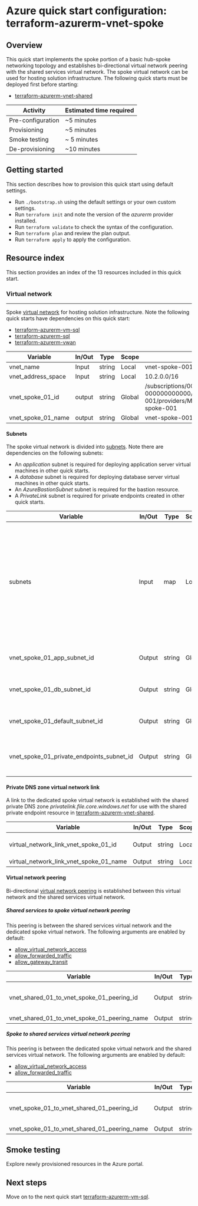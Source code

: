 # Azure quick start configuration: terraform-azurerm-vnet-spoke  

## Overview

This quick start implements the spoke portion of a basic hub-spoke networking topology and establishes bi-directional virtual network peering with the shared services virtual network. The spoke virtual network can be used for hosting solution infrastructure. The following quick starts must be deployed first before starting:

* [terraform-azurerm-vnet-shared](../terraform-azurerm-vnet-shared)

Activity | Estimated time required
--- | ---
Pre-configuration | ~5 minutes
Provisioning | ~5 minutes
Smoke testing | ~ 5 minutes
De-provisioning | ~10 minutes

## Getting started

This section describes how to provision this quick start using default settings.

* Run `./bootstrap.sh` using the default settings or your own custom settings.
* Run `terraform init` and note the version of the *azurerm* provider installed.
* Run `terraform validate` to check the syntax of the configuration.
* Run `terraform plan` and review the plan output.
* Run `terraform apply` to apply the configuration.

## Resource index

This section provides an index of the 13 resources included in this quick start.

### Virtual network

---

Spoke [virtual network](https://docs.microsoft.com/en-us/azure/azure-glossary-cloud-terminology#vnet) for hosting solution infrastructure. Note the following quick starts have dependencies on this quick start:  

* [terraform-azurerm-vm-sql](../terraform-azurerm-vm-sql)
* [terraform-azurerm-sql](../terraform-azurerm-sql)
* [terraform-azurerm-vwan](../terraform-azurerm-vwan)

Variable | In/Out | Type | Scope | Sample
--- | --- | --- | --- | ---
vnet_name | Input | string | Local | vnet-spoke-001
vnet_address_space | Input | string | Local | 10.2.0.0/16
vnet_spoke_01_id | output | string | Global | /subscriptions/00000000-0000-0000-0000-000000000000/resourceGroups/rg-vdc-nonprod-001/providers/Microsoft.Network/virtualNetworks/vnet-spoke-001
vnet_spoke_01_name | output | string | Global | vnet-spoke-001

#### Subnets

The spoke virtual network is divided into [subnets](https://docs.microsoft.com/en-us/azure/virtual-network/virtual-network-vnet-plan-design-arm#subnets). Note there are dependencies on the following subnets:

* An *application* subnet is required for deploying application server virtual machines in other quick starts.
* A *database* subnet is required for deploying database server virtual machines in other quick starts.
* An *AzureBastionSubnet* subnet is required for the bastion resource.
* A *PrivateLink* subnet is required for private endpoints created in other quick starts.

Variable | In/Out | Type | Scope | Sample
--- | --- | --- | --- | ---
subnets | Input | map | Local | { default = { name = "snet-default-002", address_prefix = "10.2.0.0/24", enforce_private_link_endpoint_network_policies = false }, AzureBastionSubnet = { name = "AzureBastionSubnet", address_prefix = "10.2.1.0/27", enforce_private_link_endpoint_network_policies = false }, PrivateLink = { name = "snet-storage-private-endpoints-002", address_prefix = "10.2.1.96/27", enforce_private_link_endpoint_network_policies = true }, database = { name = "snet-db-001", address_prefix = "10.2.1.32/27", enforce_private_link_endpoint_network_policies = false }, application = { name = "snet-app-001",address_prefix = "10.2.1.64/27", enforce_private_link_endpoint_network_policies = false } }
vnet_spoke_01_app_subnet_id | Output | string | Global | /subscriptions/00000000-0000-0000-0000-000000000000/resourceGroups/rg-vdc-nonprod-001/providers/Microsoft.Network/virtualNetworks/vnet-spoke-001/subnets/snet-app-001
vnet_spoke_01_db_subnet_id | Output | string | Global | /subscriptions/00000000-0000-0000-0000-000000000000/resourceGroups/rg-vdc-nonprod-001/providers/Microsoft.Network/virtualNetworks/vnet-spoke-001/subnets/snet-db-001
vnet_spoke_01_default_subnet_id | Output | string | Global | /subscriptions/00000000-0000-0000-0000-000000000000/resourceGroups/rg-vdc-nonprod-001/providers/Microsoft.Network/virtualNetworks/vnet-spoke-001/subnets/snet-default-002
vnet_spoke_01_private_endpoints_subnet_id | Output | string | Global | /subscriptions/00000000-0000-0000-0000-000000000000/resourceGroups/rg-vdc-nonprod-001/providers/Microsoft.Network/virtualNetworks/vnet-spoke-001/subnets/snet-storage-private-endpoints-002

#### Private DNS zone virtual network link

A link to the dedicated spoke virtual network is established with the shared private DNS zone *privatelink.file.core.windows.net* for use with the shared private endpoint resource in [terraform-azurerm-vnet-shared](../terraform-azurerm-vnet-shared).

Variable | In/Out | Type | Scope | Sample
--- | --- | --- | --- | ---
virtual_network_link_vnet_spoke_01_id | Output | string | Local | /subscriptions/00000000-0000-0000-0000-000000000000/resourceGroups/rg-vdc-nonprod-001/providers/Microsoft.Network/privateDnsZones/privatelink.file.core.windows.net/virtualNetworkLinks/pdnslnk-vnet-spoke-001-002
virtual_network_link_vnet_spoke_01_name | Output | string | Local | pdnslnk-vnet-spoke-001-002

#### Virtual network peering

Bi-directional [virtual network peering](https://docs.microsoft.com/en-us/azure/virtual-network/virtual-network-peering-overview) is established between this virtual network and the shared services virtual network.

##### Shared services to spoke virtual network peering

This peering is between the shared services virtual network and the dedicated spoke virtual network. The following arguments are enabled by default:

* [allow_virtual_network_access](https://www.terraform.io/docs/providers/azurerm/r/virtual_network_peering.html#allow_virtual_network_access)
* [allow_forwarded_traffic](https://www.terraform.io/docs/providers/azurerm/r/virtual_network_peering.html#allow_forwarded_traffic)
* [allow_gateway_transit](https://www.terraform.io/docs/providers/azurerm/r/virtual_network_peering.html#allow_gateway_transit)

Variable | In/Out | Type | Scope | Sample
--- | --- | --- | --- | ---
vnet_shared_01_to_vnet_spoke_01_peering_id | Output | string | Local | /subscriptions/00000000-0000-0000-0000-000000000000/resourceGroups/rg-vdc-nonprod-001/providers/Microsoft.Network/virtualNetworks/vnet-shared-001/virtualNetworkPeerings/vnet_shared_01_to_vnet_spoke_01_peering
vnet_shared_01_to_vnet_spoke_01_peering_name | Output | string | Local | vnet_shared_01_to_vnet_spoke_01_peering

##### Spoke to shared services virtual network peering

This peering is between the dedicated spoke virtual network and the shared services virtual network. The following arguments are enabled by default:

* [allow_virtual_network_access](https://www.terraform.io/docs/providers/azurerm/r/virtual_network_peering.html#allow_virtual_network_access)
* [allow_forwarded_traffic](https://www.terraform.io/docs/providers/azurerm/r/virtual_network_peering.html#allow_forwarded_traffic)

Variable | In/Out | Type | Scope | Sample
--- | --- | --- | --- | ---
vnet_spoke_01_to_vnet_shared_01_peering_id | Output | string | Local | /subscriptions/00000000-0000-0000-0000-000000000000/resourceGroups/rg-vdc-nonprod-001/providers/Microsoft.Network/virtualNetworks/vnet-spoke-001/virtualNetworkPeerings/vnet_spoke_01_to_vnet_shared_01_peering
vnet_spoke_01_to_vnet_shared_01_peering_name | Output | string | Local | vnet_spoke_01_to_vnet_shared_01_peering

## Smoke testing

Explore newly provisioned resources in the Azure portal.

## Next steps

Move on to the next quick start [terraform-azurerm-vm-sql](../terraform-azurerm-vm-sql).
